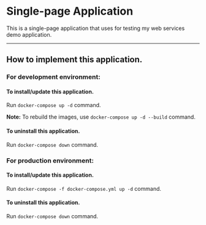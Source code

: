 # Single-page Application

This is a single-page application that uses for testing my web services demo application.

---

## How to implement this application.

### For development environment:

#### To install/update this application.

Run `docker-compose up -d` command.

**Note:** To rebuild the images, use `docker-compose up -d --build` command.

#### To uninstall this application.

Run `docker-compose down` command.

### For production environment:

#### To install/update this application.

Run `docker-compose -f docker-compose.yml up -d` command.

#### To uninstall this application.

Run `docker-compose down` command.
